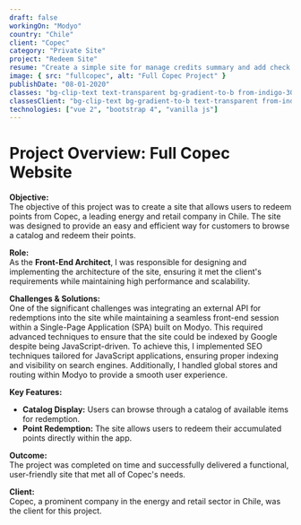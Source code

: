 ```yaml
---
draft: false
workingOn: "Modyo"
country: "Chile"
client: "Copec"
category: "Private Site"
project: "Redeem Site"
resume: "Create a simple site for manage credits summary and add check credit details."
image: { src: "fullcopec", alt: "Full Copec Project" }
publishDate: "08-01-2020"
classes: "bg-clip-text text-transparent bg-gradient-to-b from-indigo-300 to-indigo-600"
classesClient: "bg-clip-text bg-gradient-to-b text-transparent from-indigo-600 to-indigo-950"
technologies: ["vue 2", "bootstrap 4", "vanilla js"]
---
```


# Project Overview: Full Copec Website

**Objective:**  
The objective of this project was to create a site that allows users to redeem points from Copec, a leading energy and retail company in Chile. The site was designed to provide an easy and efficient way for customers to browse a catalog and redeem their points.

**Role:**  
As the **Front-End Architect**, I was responsible for designing and implementing the architecture of the site, ensuring it met the client's requirements while maintaining high performance and scalability.

**Challenges & Solutions:**  
One of the significant challenges was integrating an external API for redemptions into the site while maintaining a seamless front-end session within a Single-Page Application (SPA) built on Modyo. This required advanced techniques to ensure that the site could be indexed by Google despite being JavaScript-driven. To achieve this, I implemented SEO techniques tailored for JavaScript applications, ensuring proper indexing and visibility on search engines. Additionally, I handled global stores and routing within Modyo to provide a smooth user experience.

**Key Features:**

- **Catalog Display:** Users can browse through a catalog of available items for redemption.
- **Point Redemption:** The site allows users to redeem their accumulated points directly within the app.

**Outcome:**  
The project was completed on time and successfully delivered a functional, user-friendly site that met all of Copec's needs.

**Client:**  
Copec, a prominent company in the energy and retail sector in Chile, was the client for this project.
